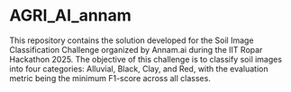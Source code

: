 # AGRI_AI_annam
This repository contains the solution developed for the Soil Image Classification Challenge organized by Annam.ai during the IIT Ropar Hackathon 2025. The objective of this challenge is to classify soil images into four categories: Alluvial, Black, Clay, and Red, with the evaluation metric being the minimum F1-score across all classes.
